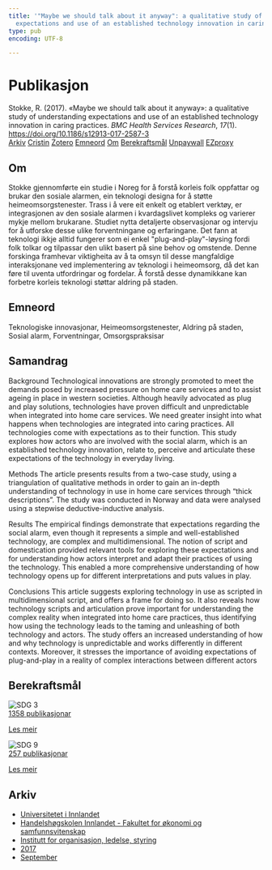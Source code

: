 ```yaml
---
title: '"Maybe we should talk about it anyway": a qualitative study of understanding
  expectations and use of an established technology innovation in caring practices'
type: pub
encoding: UTF-8

---
```

<h1>Publikasjon</h1>
<article id="csl-bib-container-M9TQZ6QN" class="csl-bib-container">
  <div class="csl-bib-body"> <div class="csl-entry">Stokke, R. (2017). «Maybe we should talk about it anyway»: a qualitative study of understanding expectations and use of an established technology innovation in caring practices. <i>BMC Health Services Research</i>, <i>17</i>(1). <a href="https://doi.org/10.1186/s12913-017-2587-3">https://doi.org/10.1186/s12913-017-2587-3</a></div> </div>
  <div class="csl-bib-buttons">
    <a href="#taxonomy-article-M9TQZ6QN" alt="archive" class="csl-bib-button">Arkiv</a>
    <a href="https://app.cristin.no/results/show.jsf?id=1494594" alt="Cristin" class="csl-bib-button">Cristin</a>
    <a href="http://zotero.org/groups/5881554/items/M9TQZ6QN" alt="Zotero" class="csl-bib-button">Zotero</a>
    <a href="#keywords-article-M9TQZ6QN" alt="keywords" class="csl-bib-button">Emneord</a>
    <a href="#about-article-M9TQZ6QN" alt="about_pub" class="csl-bib-button">Om</a>
    <a href="#sdg-article-M9TQZ6QN" alt="sdg" class="csl-bib-button">Berekraftsmål</a>
    <a href="https://doi.org/10.1186/s12913-017-2587-3" alt="Unpaywall" class="csl-bib-button">Unpaywall</a>
    <a href="https://doi.org/10.1186/s12913-017-2587-3" alt="EZproxy" class="csl-bib-button">EZproxy</a>
  </div>
  <div id="csl-bib-meta-container-M9TQZ6QN"></div>
</article>
<div id="csl-bib-meta-M9TQZ6QN" class="csl-bib-meta">
  <article id="about-article-M9TQZ6QN" class="about_pub-article">
    <h1>Om</h1>
    Stokke gjennomførte ein studie i Noreg for å forstå korleis folk oppfattar og brukar den sosiale alarmen, ein teknologi designa for å støtte heimeomsorgstenester. Trass i å vere eit enkelt og etablert verktøy, er integrasjonen av den sosiale alarmen i kvardagslivet kompleks og varierer mykje mellom brukarane. Studiet nytta detaljerte observasjonar og intervju for å utforske desse ulike forventningane og erfaringane. Det fann at teknologi ikkje alltid fungerer som ei enkel "plug-and-play"-løysing fordi folk tolkar og tilpassar den ulikt basert på sine behov og omstende. Denne forskinga framhevar viktigheita av å ta omsyn til desse mangfaldige interaksjonane ved implementering av teknologi i heimeomsorg, då det kan føre til uventa utfordringar og fordelar. Å forstå desse dynamikkane kan forbetre korleis teknologi støttar aldring på staden.
  </article>
  <article id="keywords-article-M9TQZ6QN" class="keywords-article">
    <h1>Emneord</h1>
    Teknologiske innovasjonar, Heimeomsorgstenester, Aldring på staden, Sosial alarm, Forventningar, Omsorgspraksisar
  </article>
  <article id="abstract-article-M9TQZ6QN" class="abstract-article">
    <h1>Samandrag</h1>
    Background 
Technological innovations are strongly promoted to meet the demands posed by increased pressure on home care services and to assist ageing in place in western societies. Although heavily advocated as plug and play solutions, technologies have proven difficult and unpredictable when integrated into home care services. We need greater insight into what happens when technologies are integrated into caring practices. All technologies come with expectations as to their function. This study explores how actors who are involved with the social alarm, which is an established technology innovation, relate to, perceive and articulate these expectations of the technology in everyday living. 
 
Methods 
The article presents results from a two-case study, using a triangulation of qualitative methods in order to gain an in-depth understanding of technology in use in home care services through “thick descriptions”. The study was conducted in Norway and data were analysed using a stepwise deductive-inductive analysis. 
 
Results 
The empirical findings demonstrate that expectations regarding the social alarm, even though it represents a simple and well-established technology, are complex and multidimensional. The notion of script and domestication provided relevant tools for exploring these expectations and for understanding how actors interpret and adapt their practices of using the technology. This enabled a more comprehensive understanding of how technology opens up for different interpretations and puts values in play. 
 
Conclusions 
This article suggests exploring technology in use as scripted in multidimensional script, and offers a frame for doing so. It also reveals how technology scripts and articulation prove important for understanding the complex reality when integrated into home care practices, thus identifying how using the technology leads to the taming and unleashing of both technology and actors. The study offers an increased understanding of how and why technology is unpredictable and works differently in different contexts. Moreover, it stresses the importance of avoiding expectations of plug-and-play in a reality of complex interactions between different actors
  </article>
  <article id="sdg-article-M9TQZ6QN" class="sdg-article">
    <h1>Berekraftsmål</h1>
    <div class="sdg-container"><div id="sdg3" class="sdg">
        <img src="{{< params subfolder >}}images/sdg/sdg03_nn.png" class="image" alt="SDG 3">
        <div class="sdg-overlay">
          <a href="/nn/archive/?key=?sdg=3#archive" class="sdg-publication-count"><span>1358</span> publikasjonar</a>
          <p><a href="https://fn.no/om-fn/fns-baerekraftsmaal/god-helse-og-livskvalitet?lang=nno-NO" class="sdg-read-more">Les meir</a></p>
        </div>
      </div> <div id="sdg9" class="sdg">
        <img src="{{< params subfolder >}}images/sdg/sdg09_nn.png" class="image" alt="SDG 9">
        <div class="sdg-overlay">
          <a href="/nn/archive/?key=?sdg=9#archive" class="sdg-publication-count"><span>257</span> publikasjonar</a>
          <p><a href="https://fn.no/om-fn/fns-baerekraftsmaal/industri-innovasjon-og-infrastruktur?lang=nno-NO" class="sdg-read-more">Les meir</a></p>
        </div>
      </div></div>
  </article>
  <article id="taxonomy-article-M9TQZ6QN" class="taxonomy-article">
    <h1>Arkiv</h1>
    <ul>
      <li>
        <a href="/nn/archive/?key=3DCRN523">Universitetet i Innlandet</a>
      </li>
      <li>
        <a href="/nn/archive/?key=DU8Q9LN9">Handelshøgskolen Innlandet - Fakultet for økonomi og samfunnsvitenskap</a>
      </li>
      <li>
        <a href="/nn/archive/?key=4LUWR3ZM">Institutt for organisasjon, ledelse, styring</a>
      </li>
      <li>
        <a href="/nn/archive/?key=KF5I8TQ8">2017</a>
      </li>
      <li>
        <a href="/nn/archive/?key=L3AYBRRN">September</a>
      </li>
    </ul>
  </article>
</div>
